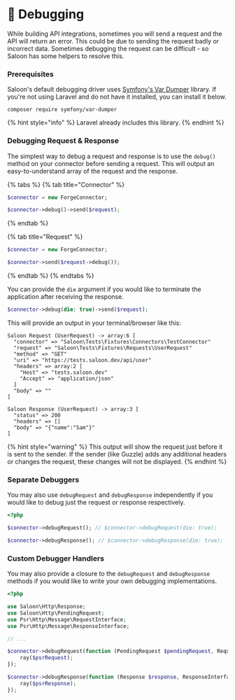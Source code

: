 # 🔎 Debugging

While building API integrations, sometimes you will send a request and the API will return an error. This could be due to sending the request badly or incorrect data. Sometimes debugging the request can be difficult - so Saloon has some helpers to resolve this.

### Prerequisites

Saloon's default debugging driver uses [Symfony's Var Dumper](https://github.com/symfony/var-dumper) library. If you're not using Laravel and do not have it installed, you can install it below.

```
composer require symfony/var-dumper
```

{% hint style="info" %}
Laravel already includes this library.
{% endhint %}

### Debugging Request & Response

The simplest way to debug a request and response is to use the `debug()` method on your connector before sending a request. This will output an easy-to-understand array of the request and the response.

{% tabs %}
{% tab title="Connector" %}
```php
$connector = new ForgeConnector;

$connector->debug()->send($request);
```
{% endtab %}

{% tab title="Request" %}
```php
$connector = new ForgeConnector;

$connector->send($request->debug());
```
{% endtab %}
{% endtabs %}

You can provide the `die` argument if you would like to terminate the application after receiving the response.

```php
$connector->debug(die: true)->send($request);
```

This will provide an output in your terminal/browser like this:

```
Saloon Request (UserRequest) -> array:6 [
  "connector" => "Saloon\Tests\Fixtures\Connectors\TestConnector"
  "request" => "Saloon\Tests\Fixtures\Requests\UserRequest"
  "method" => "GET"
  "uri" => "https://tests.saloon.dev/api/user"
  "headers" => array:2 [
    "Host" => "tests.saloon.dev"
    "Accept" => "application/json"
  ]
  "body" => ""
]

Saloon Response (UserRequest) -> array:3 [
  "status" => 200
  "headers" => []
  "body" => "{"name":"Sam"}"
]
```

{% hint style="warning" %}
This output will show the request just before it is sent to the sender. If the sender (like Guzzle) adds any additional headers or changes the request, these changes will not be displayed.
{% endhint %}

### Separate Debuggers

You may also use `debugRequest` and `debugResponse` independently if you would like to debug just the request or response respectively.

```php
<?php

$connector->debugRequest(); // $connector->debugRequest(die: true);

$connector->debugResponse(); // $connector->debugResponse(die: true);
```

### Custom Debugger Handlers

You may also provide a closure to the `debugRequest` and `debugResponse` methods if you would like to write your own debugging implementations.

```php
<?php

use Saloon\Http\Response;
use Saloon\Http\PendingRequest;
use Psr\Http\Message\RequestInterface;
use Psr\Http\Message\ResponseInterface;

// ...

$connector->debugRequest(function (PendingRequest $pendingRequest, RequestInterface $psrRequest) {
    ray($psrRequest);
});

$connector->debugResponse(function (Response $response, ResponseInterface $psrResponse) {
    ray($psrResponse);
});
```

